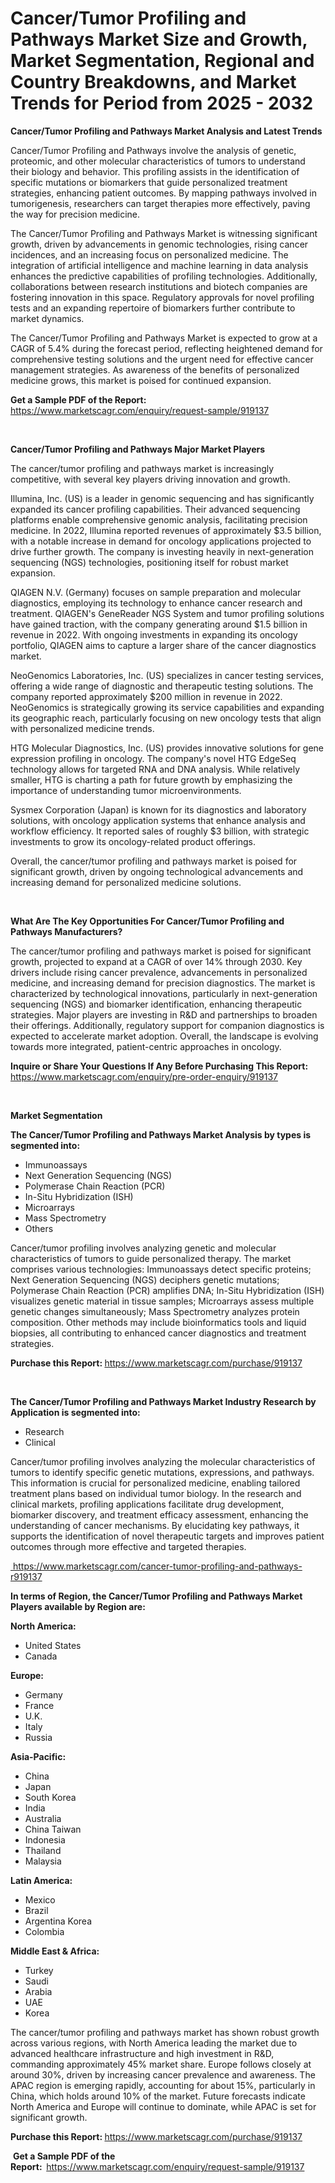 <p><h1>Cancer/Tumor Profiling and Pathways Market Size and Growth, Market Segmentation, Regional and Country Breakdowns, and Market Trends for Period from 2025 -  2032</h1></p><p><strong>Cancer/Tumor Profiling and Pathways Market Analysis and Latest Trends</strong></p>
<p><p>Cancer/Tumor Profiling and Pathways involve the analysis of genetic, proteomic, and other molecular characteristics of tumors to understand their biology and behavior. This profiling assists in the identification of specific mutations or biomarkers that guide personalized treatment strategies, enhancing patient outcomes. By mapping pathways involved in tumorigenesis, researchers can target therapies more effectively, paving the way for precision medicine.</p><p>The Cancer/Tumor Profiling and Pathways Market is witnessing significant growth, driven by advancements in genomic technologies, rising cancer incidences, and an increasing focus on personalized medicine. The integration of artificial intelligence and machine learning in data analysis enhances the predictive capabilities of profiling technologies. Additionally, collaborations between research institutions and biotech companies are fostering innovation in this space. Regulatory approvals for novel profiling tests and an expanding repertoire of biomarkers further contribute to market dynamics. </p><p>The Cancer/Tumor Profiling and Pathways Market is expected to grow at a CAGR of 5.4% during the forecast period, reflecting heightened demand for comprehensive testing solutions and the urgent need for effective cancer management strategies. As awareness of the benefits of personalized medicine grows, this market is poised for continued expansion.</p></p>
<p><strong>Get a Sample PDF of the Report:&nbsp;</strong> <a href="https://www.marketscagr.com/enquiry/request-sample/919137?utm_campaign=3510&utm_medium=2&utm_source=Github&utm_content=ia&utm_term=13042025&utm_id=cancertumor-profiling-and-pathways">https://www.marketscagr.com/enquiry/request-sample/919137</a></p>
<p>&nbsp;</p>
<p><strong>Cancer/Tumor Profiling and Pathways Major Market Players</strong></p>
<p><p>The cancer/tumor profiling and pathways market is increasingly competitive, with several key players driving innovation and growth. </p><p>Illumina, Inc. (US) is a leader in genomic sequencing and has significantly expanded its cancer profiling capabilities. Their advanced sequencing platforms enable comprehensive genomic analysis, facilitating precision medicine. In 2022, Illumina reported revenues of approximately $3.5 billion, with a notable increase in demand for oncology applications projected to drive further growth. The company is investing heavily in next-generation sequencing (NGS) technologies, positioning itself for robust market expansion.</p><p>QIAGEN N.V. (Germany) focuses on sample preparation and molecular diagnostics, employing its technology to enhance cancer research and treatment. QIAGEN's GeneReader NGS System and tumor profiling solutions have gained traction, with the company generating around $1.5 billion in revenue in 2022. With ongoing investments in expanding its oncology portfolio, QIAGEN aims to capture a larger share of the cancer diagnostics market.</p><p>NeoGenomics Laboratories, Inc. (US) specializes in cancer testing services, offering a wide range of diagnostic and therapeutic testing solutions. The company reported approximately $200 million in revenue in 2022. NeoGenomics is strategically growing its service capabilities and expanding its geographic reach, particularly focusing on new oncology tests that align with personalized medicine trends.</p><p>HTG Molecular Diagnostics, Inc. (US) provides innovative solutions for gene expression profiling in oncology. The company's novel HTG EdgeSeq technology allows for targeted RNA and DNA analysis. While relatively smaller, HTG is charting a path for future growth by emphasizing the importance of understanding tumor microenvironments.</p><p>Sysmex Corporation (Japan) is known for its diagnostics and laboratory solutions, with oncology application systems that enhance analysis and workflow efficiency. It reported sales of roughly $3 billion, with strategic investments to grow its oncology-related product offerings.</p><p>Overall, the cancer/tumor profiling and pathways market is poised for significant growth, driven by ongoing technological advancements and increasing demand for personalized medicine solutions.</p></p>
<p>&nbsp;</p>
<p><strong>What Are The Key Opportunities For Cancer/Tumor Profiling and Pathways Manufacturers?</strong></p>
<p><p>The cancer/tumor profiling and pathways market is poised for significant growth, projected to expand at a CAGR of over 14% through 2030. Key drivers include rising cancer prevalence, advancements in personalized medicine, and increasing demand for precision diagnostics. The market is characterized by technological innovations, particularly in next-generation sequencing (NGS) and biomarker identification, enhancing therapeutic strategies. Major players are investing in R&D and partnerships to broaden their offerings. Additionally, regulatory support for companion diagnostics is expected to accelerate market adoption. Overall, the landscape is evolving towards more integrated, patient-centric approaches in oncology.</p></p>
<p><strong>Inquire or Share Your Questions If Any Before Purchasing This Report:</strong> <a href="https://www.marketscagr.com/enquiry/pre-order-enquiry/919137?utm_campaign=3510&utm_medium=2&utm_source=Github&utm_content=ia&utm_term=13042025&utm_id=cancertumor-profiling-and-pathways">https://www.marketscagr.com/enquiry/pre-order-enquiry/919137</a></p>
<p>&nbsp;</p>
<p><strong>Market Segmentation</strong></p>
<p><strong>The Cancer/Tumor Profiling and Pathways Market Analysis by types is segmented into:</strong></p>
<p><ul><li>Immunoassays</li><li>Next Generation Sequencing (NGS)</li><li>Polymerase Chain Reaction (PCR)</li><li>In-Situ Hybridization (ISH)</li><li>Microarrays</li><li>Mass Spectrometry</li><li>Others</li></ul></p>
<p><p>Cancer/tumor profiling involves analyzing genetic and molecular characteristics of tumors to guide personalized therapy. The market comprises various technologies: Immunoassays detect specific proteins; Next Generation Sequencing (NGS) deciphers genetic mutations; Polymerase Chain Reaction (PCR) amplifies DNA; In-Situ Hybridization (ISH) visualizes genetic material in tissue samples; Microarrays assess multiple genetic changes simultaneously; Mass Spectrometry analyzes protein composition. Other methods may include bioinformatics tools and liquid biopsies, all contributing to enhanced cancer diagnostics and treatment strategies.</p></p>
<p><strong>Purchase this Report:&nbsp;</strong><a href="https://www.marketscagr.com/purchase/919137?utm_campaign=3510&utm_medium=2&utm_source=Github&utm_content=ia&utm_term=13042025&utm_id=cancertumor-profiling-and-pathways">https://www.marketscagr.com/purchase/919137</a></p>
<p>&nbsp;</p>
<p><strong>The Cancer/Tumor Profiling and Pathways Market Industry Research by Application is segmented into:</strong></p>
<p><ul><li>Research</li><li>Clinical</li></ul></p>
<p><p>Cancer/tumor profiling involves analyzing the molecular characteristics of tumors to identify specific genetic mutations, expressions, and pathways. This information is crucial for personalized medicine, enabling tailored treatment plans based on individual tumor biology. In the research and clinical markets, profiling applications facilitate drug development, biomarker discovery, and treatment efficacy assessment, enhancing the understanding of cancer mechanisms. By elucidating key pathways, it supports the identification of novel therapeutic targets and improves patient outcomes through more effective and targeted therapies.</p></p>
<p><a href="https://www.marketscagr.com/cancer-tumor-profiling-and-pathways-r919137?utm_campaign=3510&utm_medium=2&utm_source=Github&utm_content=ia&utm_term=13042025&utm_id=cancertumor-profiling-and-pathways">&nbsp;https://www.marketscagr.com/cancer-tumor-profiling-and-pathways-r919137</a></p>
<p><strong>In terms of Region, the Cancer/Tumor Profiling and Pathways Market Players available by Region are:</strong></p>
<p>
    <p> <strong> North America: </strong>
        <ul>
            <li>United States</li>
            <li>Canada</li>
        </ul>
        </p> 
    <p> <strong> Europe: </strong>
        <ul>
            <li>Germany</li>
            <li>France</li>
            <li>U.K.</li>
            <li>Italy</li>
            <li>Russia</li>
        </ul>
        </p> 
    <p> <strong> Asia-Pacific: </strong>
        <ul>
            <li>China</li>
            <li>Japan</li>
            <li>South Korea</li>
            <li>India</li>
            <li>Australia</li>
            <li>China Taiwan</li>
            <li>Indonesia</li>
            <li>Thailand</li>
            <li>Malaysia</li>
        </ul>
        </p> 
    <p> <strong> Latin America: </strong>
        <ul>
            <li>Mexico</li>
            <li>Brazil</li>
            <li>Argentina Korea</li>
            <li>Colombia</li>
        </ul>
        </p> 
    <p> <strong> Middle East & Africa: </strong>
        <ul>
            <li>Turkey</li>
            <li>Saudi</li>
            <li>Arabia</li>
            <li>UAE</li>
            <li>Korea</li>
        </ul>
    </p>
    </p>
<p><p>The cancer/tumor profiling and pathways market has shown robust growth across various regions, with North America leading the market due to advanced healthcare infrastructure and high investment in R&D, commanding approximately 45% market share. Europe follows closely at around 30%, driven by increasing cancer prevalence and awareness. The APAC region is emerging rapidly, accounting for about 15%, particularly in China, which holds around 10% of the market. Future forecasts indicate North America and Europe will continue to dominate, while APAC is set for significant growth.</p></p>
<p><strong>Purchase this Report: </strong><a href="https://www.marketscagr.com/purchase/919137?utm_campaign=3510&utm_medium=2&utm_source=Github&utm_content=ia&utm_term=13042025&utm_id=cancertumor-profiling-and-pathways">https://www.marketscagr.com/purchase/919137</a></p>
<p>&nbsp;<strong>Get a Sample PDF of the Report:&nbsp;&nbsp;</strong><a href="https://www.marketscagr.com/enquiry/request-sample/919137?utm_campaign=3510&utm_medium=2&utm_source=Github&utm_content=ia&utm_term=13042025&utm_id=cancertumor-profiling-and-pathways">https://www.marketscagr.com/enquiry/request-sample/919137</a></p>
<p><strong></strong></p>
<p><p></p><p></p><p></p></p>